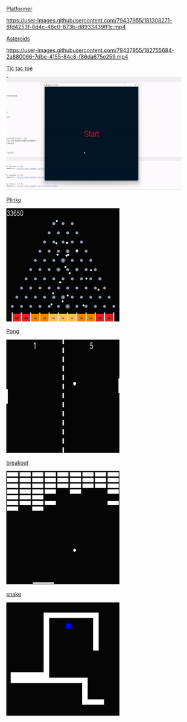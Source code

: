 

[Platformer](https://github.com/hippyclipper/games_simple/tree/main/platformer)

https://user-images.githubusercontent.com/79437955/181308271-8fd4253f-8d4c-46c0-873b-d8933439ff1c.mp4

[Asteroids](https://github.com/hippyclipper/games_simple/blob/main/asteroids/asteroidsMain.py)

https://user-images.githubusercontent.com/79437955/182755684-2a880066-7dbe-4155-84c8-f86da675e259.mp4

[Tic tac toe](https://github.com/hippyclipper/games_simple/blob/main/tiktaktoe/tictaktoe.py)

<img src="./img/tictactoecrop.gif" alt="breakout" aspect-ratio="16/9" height="300">

[Plinko](https://github.com/hippyclipper/games_simple/blob/main/plinko/plinko.py)

<img src="./img/plinko.png" alt="Plinko" width="300" height="300">

[Pong](https://github.com/hippyclipper/games_simple/blob/main/pong/pong.py)

<img src="./img/pong.png" alt="pong" width="300" height="300">

[breakout](https://github.com/hippyclipper/games_simple/blob/main/breakout/breakout.py)

<img src="./img/breakoutPic.png" alt="breakout" width="300" height="300">

[snake](https://github.com/hippyclipper/games_simple/blob/main/snake/snake.py)

<img src="./img/snake.png" alt="snake" width="300" height="300">


